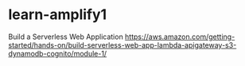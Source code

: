 # learn-amplify1
Build a Serverless Web Application
https://aws.amazon.com/getting-started/hands-on/build-serverless-web-app-lambda-apigateway-s3-dynamodb-cognito/module-1/
